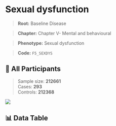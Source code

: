# Sexual dysfunction

> **Root:** Baseline Disease  

> **Chapter:** Chapter V- Mental and behavioural  

> **Phenotype:** Sexual dysfunction  

> **Code:** `F5_SEXDYS`

## 🧪 All Participants  
> Sample size: **212661**  
> Cases: **293**  
> Controls: **212368**
<img src="/Sensitive/Figures/ALL/Incidence/F5_SEXDYS.png"/>

## 📊 Data Table
<CsvTableMRF src="/Sensitive/Data/ALL/Incidence/COX_F5_SEXDYS.csv"/>

